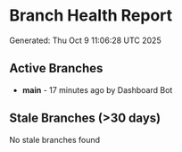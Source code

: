 # Branch Health Report
Generated: Thu Oct  9 11:06:28 UTC 2025

## Active Branches
- **main** - 17 minutes ago by Dashboard Bot

## Stale Branches (>30 days)
No stale branches found
